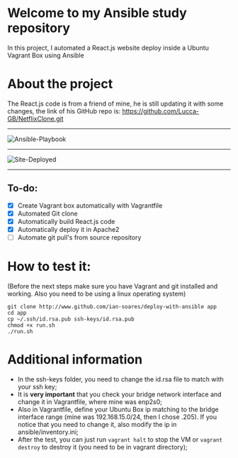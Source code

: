 # Welcome to my Ansible study repository
In this project, I automated a React.js website deploy inside a Ubuntu Vagrant Box using Ansible

# About the project
The React.js code is from a friend of mine, he is still updating it with some changes, the link of his GitHub repo is: https://github.com/Lucca-GB/NetflixClone.git

---
![Ansible-Playbook](https://user-images.githubusercontent.com/80067490/160331241-93f93649-760e-43a1-9c47-3d2a6b21753a.png)

---
![Site-Deployed](https://user-images.githubusercontent.com/80067490/160331107-b19a5d3a-e66d-4ddd-bbad-6a8d2a0b3e67.png)

---

## To-do:
- [x] Create Vagrant box automatically with Vagrantfile
- [x] Automated Git clone 
- [x] Automatically build React.js code
- [x] Automatically deploy it in Apache2
- [ ] Automate git pull's from source repository

# How to test it:
(Before the next steps make sure you have Vagrant and git installed and working. Also you need to be using a linux operating system)

```
git clone http://www.github.com/ian-soares/deploy-with-ansible app
cd app
cp ~/.ssh/id.rsa.pub ssh-keys/id.rsa.pub
chmod +x run.sh
./run.sh
```

# Additional information
- In the ssh-keys folder, you need to change the id.rsa file to match with your ssh key;
- It is **very important** that you check your bridge network interface and change it in Vagrantfile, where mine was enp2s0;
- Also in Vagrantfile, define your Ubuntu Box ip matching to the bridge interface range (mine was 192.168.15.0/24, then I chose .205). If you notice that you need to change it, also modify the ip in ansible/inventory.ini;
- After the test, you can just run `vagrant halt` to stop the VM or `vagrant destroy` to destroy it (you need to be in vagrant directory);

